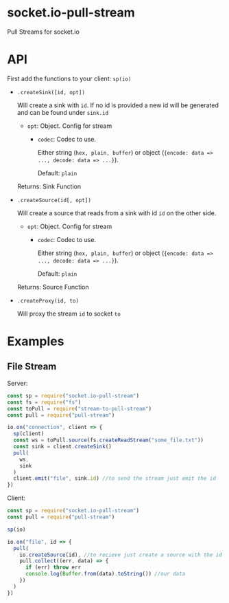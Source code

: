 # socket.io-pull-stream

Pull Streams for socket.io

# API

First add the functions to your client: `sp(io)`

-   `.createSink([id, opt])`

    Will create a sink with `id`.
    If no id is provided a new id will be generated and can be found under `sink.id`

    -   `opt`: Object. Config for stream

        -   `codec`: Codec to use.

            Either string (`hex, plain, buffer`) or object (`{encode: data => ..., decode: data => ...}`).

            Default: `plain`

    Returns: Sink Function

-   `.createSource(id[, opt])`

    Will create a source that reads from a sink with id `id` on the other side.

    -   `opt`: Object. Config for stream

        -   `codec`: Codec to use.

            Either string (`hex, plain, buffer`) or object (`{encode: data => ..., decode: data => ...}`).

            Default: `plain`

    Returns: Source Function

-   `.createProxy(id, to)`

    Will proxy the stream `id` to socket `to`

# Examples

## File Stream

Server:

```js
const sp = require("socket.io-pull-stream")
const fs = require("fs")
const toPull = require("stream-to-pull-stream")
const pull = require("pull-stream")

io.on("connection", client => {
  sp(client)
  const ws = toPull.source(fs.createReadStream("some_file.txt"))
  const sink = client.createSink()
  pull(
    ws,
    sink
  )
  client.emit("file", sink.id) //to send the stream just emit the id
})
```

Client:

```js
const sp = require("socket.io-pull-stream")
const pull = require("pull-stream")

sp(io)

io.on("file", id => {
  pull(
    io.createSource(id), //to recieve just create a source with the id
    pull.collect((err, data) => {
      if (err) throw err
      console.log(Buffer.from(data).toString()) //our data
    })
  )
})
```
